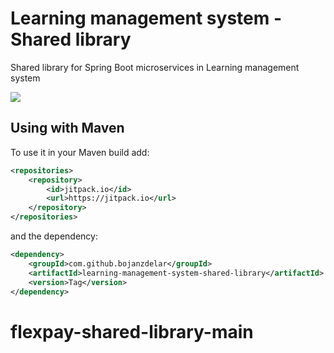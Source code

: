 # Learning management system - Shared library

Shared library for Spring Boot microservices in Learning management system

[![](https://jitpack.io/v/bojanzdelar/learning-management-system-shared-library.svg)](https://jitpack.io/#bojanzdelar/learning-management-system-shared-library)

## Using with Maven

To use it in your Maven build add:
```xml
<repositories>
    <repository>
        <id>jitpack.io</id>
        <url>https://jitpack.io</url>
    </repository>
</repositories>
```

and the dependency:

```xml
<dependency>
    <groupId>com.github.bojanzdelar</groupId>
    <artifactId>learning-management-system-shared-library</artifactId>
    <version>Tag</version>
</dependency>
```
# flexpay-shared-library-main
